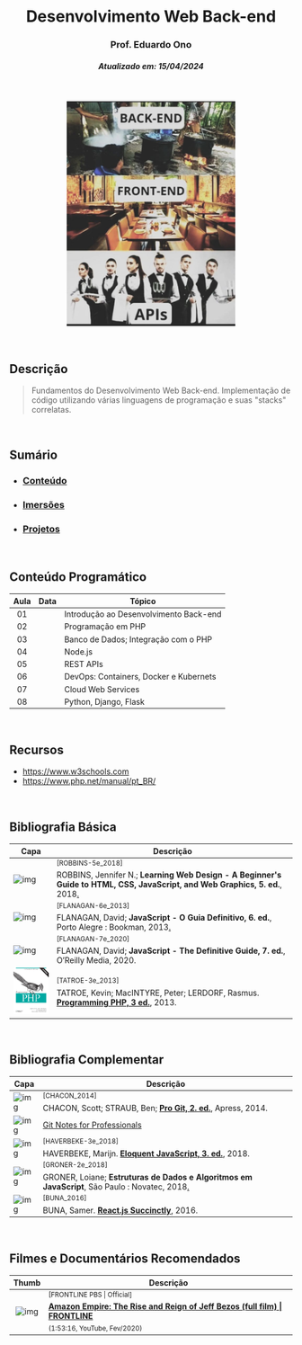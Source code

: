 <h1 align="center">Desenvolvimento Web Back-end</h1>

<h3 align="center">Prof. Eduardo Ono</h3>

<h5 align="center">Atualizado em: 15/04/2024</h5>

&nbsp;

<p align="center"><img src="./bin/cover.jpg" alt="img" width="300px"></p>

&nbsp;

## Descrição

> Fundamentos do Desenvolvimento Web Back-end. Implementação de código utilizando várias linguagens de programação e suas "stacks" correlatas.

&nbsp;

## Sumário

* ### [Conteúdo](./conteudo/)

* ### [Imersões](./imersoes/)

* ### [Projetos](./projetos/)

&nbsp;

## Conteúdo Programático

| Aula | Data | Tópico |
| :-:  | :-:  | --- |
| 01 |  | Introdução ao Desenvolvimento Back-end |
| 02 |  | Programação em PHP |
| 03 |  | Banco de Dados; Integração com o PHP |
| 04 |  | Node.js |
| 05 |  | REST APIs |
| 06 |  | DevOps: Containers, Docker e Kubernets |
| 07 |  | Cloud Web Services |
| 08 |  | Python, Django, Flask |

&nbsp;

## Recursos

* <https://www.w3schools.com>
* <https://www.php.net/manual/pt_BR/>

&nbsp;

## Bibliografia Básica

| Capa | Descrição |
| ---  | --- |
| <img src="https://images-na.ssl-images-amazon.com/images/I/51iVcZUGuoL._SX408_BO1,204,203,200_.jpg" alt="img" width="100px"> | <sup>[ROBBINS-5e_2018]</sup><br>ROBBINS, Jennifer N.; __Learning Web Design - A Beginner's Guide to HTML, CSS, JavaScript, and Web Graphics, 5. ed.__, 2018[.](https://app.box.com/s/thfya26nnxo8gwbwo09qjfwq83n96m4a) |
| <img src="https://m.media-amazon.com/images/I/51w53T12s8L.jpg" alt="img" width="100px"> | <sup>[FLANAGAN-6e_2013]</sup><br>FLANAGAN, David; __JavaScript - O Guia Definitivo, 6. ed.__, Porto Alegre : Bookman, 2013[.](https://app.box.com/s/1nud9latis2zqn63f3ycsj0nv7zlv1mr) |
| <img src="./referencias/capas/FLANAGAN-7e_2020.jpg" width="100px" alt="img"> | <sup>[FLANAGAN-7e_2020]</sup><br>FLANAGAN, David; __JavaScript - The Definitive Guide, 7. ed.__, O’Reilly Media, 2020. |
| <img src="./referencias/capas/TATROE-3e_2013.jpg" alt="img" width="100px"> | <sup>[TATROE-3e_2013]</sup><br>TATROE, Kevin; MacINTYRE, Peter; LERDORF, Rasmus. [__Programming PHP, 3 ed.__](https://archive.org/details/ProgrammingPHP3rdEdition), 2013. |

&nbsp;

## Bibliografia Complementar

| Capa | Descrição |
| ---  | ---       |
| <img src="https://git-scm.com/images/progit2.png" alt="img" width="100px"> | <sup>[CHACON_2014]</sup><br>CHACON, Scott; STRAUB, Ben; [__Pro Git, 2. ed.__](https://git-scm.com/book/en/v2), Apress, 2014. |
| <img src="https://goalkicker.com/GitBook/GitGrow.png" alt="img" width="100px"> | [Git Notes for Professionals](https://goalkicker.com/GitBook/) |
| <img src="./referencias/capas/haverbeke-3e_2018.jpg" alt="img" width="100px"> | <sup>[HAVERBEKE-3e_2018]</sup><br>HAVERBEKE, Marijn. [__Eloquent JavaScript, 3. ed.__](https://archive.org/details/2018eloquentjavascript), 2018. |
| <img src="./referencias/capas/GRONER-2e_2018.png" alt="img" width="100px"> | <sup>[GRONER-2e_2018]</sup><br>GRONER, Loiane; __Estruturas de Dados e Algoritmos em JavaScript__, São Paulo : Novatec, 2018[.](https://app.box.com/s/ad9284w4gaxfyi3s6jtngy9i2wjnnx2k) |
| <img src="https://cdn.syncfusion.com/content/images/downloads/ebook/react-succinctly.png" alt="img" width="100px"> | <sup>[BUNA_2016]</sup><br>BUNA, Samer. [__React.js Succinctly__](https://www.syncfusion.com/ebooks/reactjs_succinctly), 2016. |

&nbsp;

## Filmes e Documentários Recomendados

| Thumb | Descrição |
| :-: | --- |
| ![img](https://img.youtube.com/vi/RVVfJVj5z8s/default.jpg) | <sup>[FRONTLINE PBS \| Official]</sup><br>[__Amazon Empire: The Rise and Reign of Jeff Bezos (full film) \| FRONTLINE__](https://www.youtube.com/watch?v=RVVfJVj5z8s) <br> <sub>(1:53:16, YouTube, Fev/2020)</sub> |

&nbsp;
